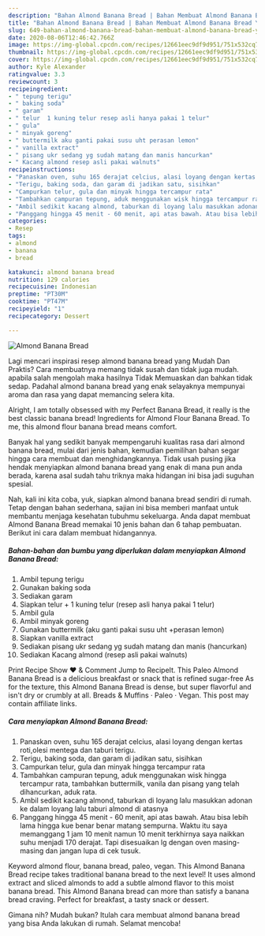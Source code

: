 ```yaml
---
description: "Bahan Almond Banana Bread | Bahan Membuat Almond Banana Bread Yang Enak Dan Lezat"
title: "Bahan Almond Banana Bread | Bahan Membuat Almond Banana Bread Yang Enak Dan Lezat"
slug: 649-bahan-almond-banana-bread-bahan-membuat-almond-banana-bread-yang-enak-dan-lezat
date: 2020-08-06T12:46:42.766Z
image: https://img-global.cpcdn.com/recipes/12661eec9df9d951/751x532cq70/almond-banana-bread-foto-resep-utama.jpg
thumbnail: https://img-global.cpcdn.com/recipes/12661eec9df9d951/751x532cq70/almond-banana-bread-foto-resep-utama.jpg
cover: https://img-global.cpcdn.com/recipes/12661eec9df9d951/751x532cq70/almond-banana-bread-foto-resep-utama.jpg
author: Kyle Alexander
ratingvalue: 3.3
reviewcount: 3
recipeingredient:
- " tepung terigu"
- " baking soda"
- " garam"
- " telur  1 kuning telur resep asli hanya pakai 1 telur"
- " gula"
- " minyak goreng"
- " buttermilk aku ganti pakai susu uht perasan lemon"
- " vanilla extract"
- " pisang ukr sedang yg sudah matang dan manis hancurkan"
- " Kacang almond resep asli pakai walnuts"
recipeinstructions:
- "Panaskan oven, suhu 165 derajat celcius, alasi loyang dengan kertas roti,olesi mentega dan taburi terigu."
- "Terigu, baking soda, dan garam di jadikan satu, sisihkan"
- "Campurkan telur, gula dan minyak hingga tercampur rata"
- "Tambahkan campuran tepung, aduk menggunakan wisk hingga tercampur rata, tambahkan buttermilk, vanila dan pisang yang telah dihancurkan, aduk rata."
- "Ambil sedikit kacang almond, taburkan di loyang lalu masukkan adonan ke dalam loyang lalu taburi almond di atasnya"
- "Panggang hingga 45 menit - 60 menit, api atas bawah. Atau bisa lebih lama hingga kue benar benar matang sempurna. Waktu itu saya memanggang 1 jam 10 menit namun 10 menit terkhirnya saya naikkan suhu menjadi 170 derajat. Tapi disesuaikan lg dengan oven masing-masing dan jangan lupa di cek tusuk."
categories:
- Resep
tags:
- almond
- banana
- bread

katakunci: almond banana bread 
nutrition: 129 calories
recipecuisine: Indonesian
preptime: "PT30M"
cooktime: "PT47M"
recipeyield: "1"
recipecategory: Dessert

---
```



![Almond Banana Bread](https://img-global.cpcdn.com/recipes/12661eec9df9d951/751x532cq70/almond-banana-bread-foto-resep-utama.jpg)

Lagi mencari inspirasi resep almond banana bread yang Mudah Dan Praktis? Cara membuatnya memang tidak susah dan tidak juga mudah. apabila salah mengolah maka hasilnya Tidak Memuaskan dan bahkan tidak sedap. Padahal almond banana bread yang enak selayaknya mempunyai aroma dan rasa yang dapat memancing selera kita.

Alright, I am totally obsessed with my Perfect Banana Bread, it really is the best classic banana bread! Ingredients for Almond Flour Banana Bread. To me, this almond flour banana bread means comfort.

Banyak hal yang sedikit banyak mempengaruhi kualitas rasa dari almond banana bread, mulai dari jenis bahan, kemudian pemilihan bahan segar hingga cara membuat dan menghidangkannya. Tidak usah pusing jika hendak menyiapkan almond banana bread yang enak di mana pun anda berada, karena asal sudah tahu triknya maka hidangan ini bisa jadi suguhan spesial.


Nah, kali ini kita coba, yuk, siapkan almond banana bread sendiri di rumah. Tetap dengan bahan sederhana, sajian ini bisa memberi manfaat untuk membantu menjaga kesehatan tubuhmu sekeluarga. Anda dapat membuat Almond Banana Bread memakai 10 jenis bahan dan 6 tahap pembuatan. Berikut ini cara dalam membuat hidangannya.

<!--inarticleads1-->

##### Bahan-bahan dan bumbu yang diperlukan dalam menyiapkan Almond Banana Bread:

1. Ambil  tepung terigu
1. Gunakan  baking soda
1. Sediakan  garam
1. Siapkan  telur + 1 kuning telur (resep asli hanya pakai 1 telur)
1. Ambil  gula
1. Ambil  minyak goreng
1. Gunakan  buttermilk (aku ganti pakai susu uht +perasan lemon)
1. Siapkan  vanilla extract
1. Sediakan  pisang ukr sedang yg sudah matang dan manis (hancurkan)
1. Sediakan  Kacang almond (resep asli pakai walnuts)


Print Recipe Show ❤ &amp; Comment Jump to RecipeIt. This Paleo Almond Banana Bread is a delicious breakfast or snack that is refined sugar-free As for the texture, this Almond Banana Bread is dense, but super flavorful and isn&#39;t dry or crumbly at all. Breads &amp; Muffins · Paleo · Vegan. This post may contain affiliate links. 

<!--inarticleads2-->

##### Cara menyiapkan Almond Banana Bread:

1. Panaskan oven, suhu 165 derajat celcius, alasi loyang dengan kertas roti,olesi mentega dan taburi terigu.
1. Terigu, baking soda, dan garam di jadikan satu, sisihkan
1. Campurkan telur, gula dan minyak hingga tercampur rata
1. Tambahkan campuran tepung, aduk menggunakan wisk hingga tercampur rata, tambahkan buttermilk, vanila dan pisang yang telah dihancurkan, aduk rata.
1. Ambil sedikit kacang almond, taburkan di loyang lalu masukkan adonan ke dalam loyang lalu taburi almond di atasnya
1. Panggang hingga 45 menit - 60 menit, api atas bawah. Atau bisa lebih lama hingga kue benar benar matang sempurna. Waktu itu saya memanggang 1 jam 10 menit namun 10 menit terkhirnya saya naikkan suhu menjadi 170 derajat. Tapi disesuaikan lg dengan oven masing-masing dan jangan lupa di cek tusuk.


Keyword almond flour, banana bread, paleo, vegan. This Almond Banana Bread recipe takes traditional banana bread to the next level! It uses almond extract and sliced almonds to add a subtle almond flavor to this moist banana bread. This Almond Banana bread can more than satisfy a banana bread craving. Perfect for breakfast, a tasty snack or dessert. 

Gimana nih? Mudah bukan? Itulah cara membuat almond banana bread yang bisa Anda lakukan di rumah. Selamat mencoba!
